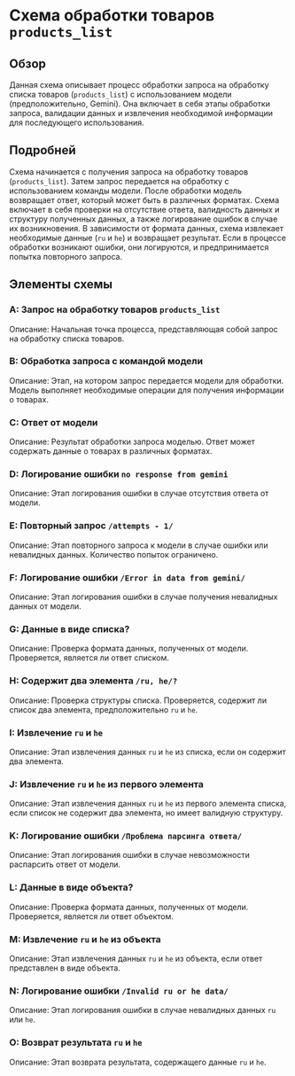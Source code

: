# Схема обработки товаров `products_list`

## Обзор

Данная схема описывает процесс обработки запроса на обработку списка товаров (`products_list`) с использованием модели (предположительно, Gemini). Она включает в себя этапы обработки запроса, валидации данных и извлечения необходимой информации для последующего использования.

## Подробней

Схема начинается с получения запроса на обработку товаров (`products_list`). Затем запрос передается на обработку с использованием команды модели. После обработки модель возвращает ответ, который может быть в различных форматах. Схема включает в себя проверки на отсутствие ответа, валидность данных и структуру полученных данных, а также логирование ошибок в случае их возникновения. В зависимости от формата данных, схема извлекает необходимые данные (`ru` и `he`) и возвращает результат. Если в процессе обработки возникают ошибки, они логируются, и предпринимается попытка повторного запроса.

## Элементы схемы

### A: Запрос на обработку товаров `products_list`

Описание: Начальная точка процесса, представляющая собой запрос на обработку списка товаров.

### B: Обработка запроса с командой модели

Описание: Этап, на котором запрос передается модели для обработки. Модель выполняет необходимые операции для получения информации о товарах.

### C: Ответ от модели

Описание: Результат обработки запроса моделью. Ответ может содержать данные о товарах в различных форматах.

### D: Логирование ошибки `no response from gemini`

Описание: Этап логирования ошибки в случае отсутствия ответа от модели.

### E: Повторный запрос `/attempts - 1/`

Описание: Этап повторного запроса к модели в случае ошибки или невалидных данных. Количество попыток ограничено.

### F: Логирование ошибки `/Error in data from gemini/`

Описание: Этап логирования ошибки в случае получения невалидных данных от модели.

### G: Данные в виде списка?

Описание: Проверка формата данных, полученных от модели. Проверяется, является ли ответ списком.

### H: Содержит два элемента `/ru, he/?`

Описание: Проверка структуры списка. Проверяется, содержит ли список два элемента, предположительно `ru` и `he`.

### I: Извлечение `ru` и `he`

Описание: Этап извлечения данных `ru` и `he` из списка, если он содержит два элемента.

### J: Извлечение `ru` и `he` из первого элемента

Описание: Этап извлечения данных `ru` и `he` из первого элемента списка, если список не содержит два элемента, но имеет валидную структуру.

### K: Логирование ошибки `/Проблема парсинга ответа/`

Описание: Этап логирования ошибки в случае невозможности распарсить ответ от модели.

### L: Данные в виде объекта?

Описание: Проверка формата данных, полученных от модели. Проверяется, является ли ответ объектом.

### M: Извлечение `ru` и `he` из объекта

Описание: Этап извлечения данных `ru` и `he` из объекта, если ответ представлен в виде объекта.

### N: Логирование ошибки `/Invalid ru or he data/`

Описание: Этап логирования ошибки в случае невалидных данных `ru` или `he`.

### O: Возврат результата `ru` и `he`

Описание: Этап возврата результата, содержащего данные `ru` и `he`.